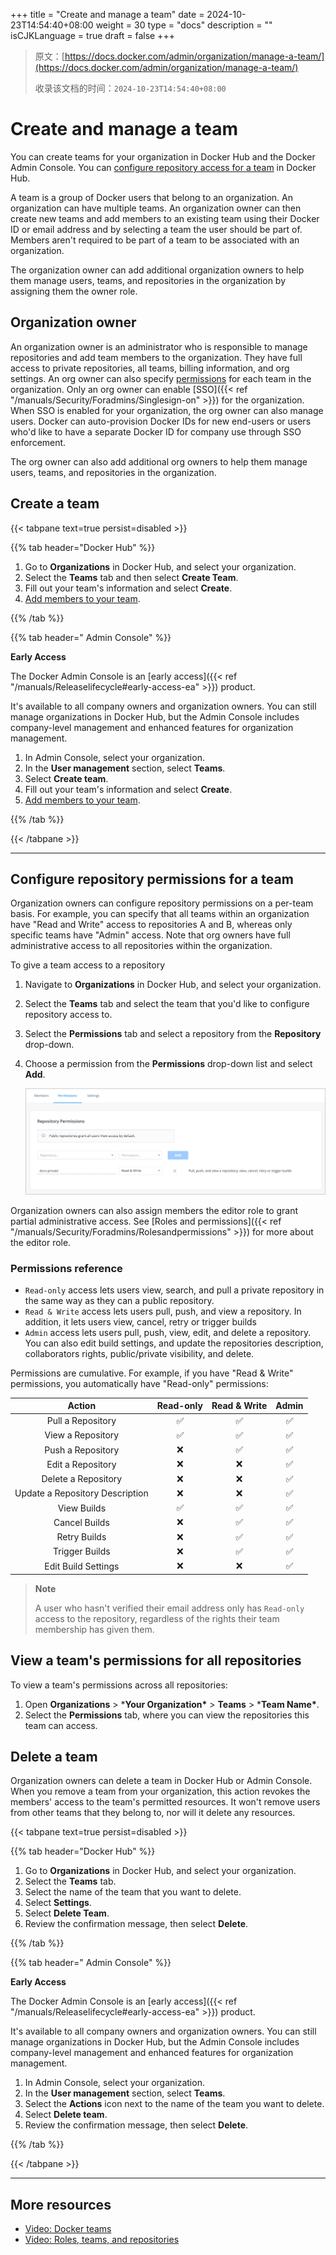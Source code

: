 +++
title = "Create and manage a team"
date = 2024-10-23T14:54:40+08:00
weight = 30
type = "docs"
description = ""
isCJKLanguage = true
draft = false
+++

> 原文：[https://docs.docker.com/admin/organization/manage-a-team/](https://docs.docker.com/admin/organization/manage-a-team/)
>
> 收录该文档的时间：`2024-10-23T14:54:40+08:00`

# Create and manage a team

You can create teams for your organization in Docker Hub and the Docker Admin Console. You can [configure repository access for a team](https://docs.docker.com/admin/organization/manage-a-team/#configure-repository-permissions-for-a-team) in Docker Hub.

A team is a group of Docker users that belong to an organization. An organization can have multiple teams. An organization owner can then create new teams and add members to an existing team using their Docker ID or email address and by selecting a team the user should be part of. Members aren't required to be part of a team to be associated with an organization.

The organization owner can add additional organization owners to help them manage users, teams, and repositories in the organization by assigning them the owner role.

## Organization owner

An organization owner is an administrator who is responsible to manage repositories and add team members to the organization. They have full access to private repositories, all teams, billing information, and org settings. An org owner can also specify [permissions](https://docs.docker.com/admin/organization/manage-a-team/#permissions-reference) for each team in the organization. Only an org owner can enable [SSO]({{< ref "/manuals/Security/Foradmins/Singlesign-on" >}}) for the organization. When SSO is enabled for your organization, the org owner can also manage users. Docker can auto-provision Docker IDs for new end-users or users who'd like to have a separate Docker ID for company use through SSO enforcement.

The org owner can also add additional org owners to help them manage users, teams, and repositories in the organization.

## Create a team

{{< tabpane text=true persist=disabled >}}

{{% tab header="Docker Hub" %}}

1. Go to **Organizations** in Docker Hub, and select your organization.
2. Select the **Teams** tab and then select **Create Team**.
3. Fill out your team's information and select **Create**.
4. [Add members to your team](https://docs.docker.com/admin/organization/members/#add-a-member-to-a-team).

{{% /tab  %}}

{{% tab header=" Admin Console" %}}

**Early Access**

The Docker Admin Console is an [early access]({{< ref "/manuals/Releaselifecycle#early-access-ea" >}}) product.

It's available to all company owners and organization owners. You can still manage organizations in Docker Hub, but the Admin Console includes company-level management and enhanced features for organization management.

1. In Admin Console, select your organization.
2. In the **User management** section, select **Teams**.
3. Select **Create team**.
4. Fill out your team's information and select **Create**.
5. [Add members to your team](https://docs.docker.com/admin/organization/members/#add-a-member-to-a-team).

{{% /tab  %}}

{{< /tabpane >}}



------

## Configure repository permissions for a team

Organization owners can configure repository permissions on a per-team basis. For example, you can specify that all teams within an organization have "Read and Write" access to repositories A and B, whereas only specific teams have "Admin" access. Note that org owners have full administrative access to all repositories within the organization.

To give a team access to a repository

1. Navigate to **Organizations** in Docker Hub, and select your organization.

2. Select the **Teams** tab and select the team that you'd like to configure repository access to.

3. Select the **Permissions** tab and select a repository from the **Repository** drop-down.

4. Choose a permission from the **Permissions** drop-down list and select **Add**.

   ![Team Repo Permissions](Createandmanageateam_img/team-repo-permission.png)

Organization owners can also assign members the editor role to grant partial administrative access. See [Roles and permissions]({{< ref "/manuals/Security/Foradmins/Rolesandpermissions" >}}) for more about the editor role.

### Permissions reference

- `Read-only` access lets users view, search, and pull a private repository in the same way as they can a public repository.
- `Read & Write` access lets users pull, push, and view a repository. In addition, it lets users view, cancel, retry or trigger builds
- `Admin` access lets users pull, push, view, edit, and delete a repository. You can also edit build settings, and update the repositories description, collaborators rights, public/private visibility, and delete.

Permissions are cumulative. For example, if you have "Read & Write" permissions, you automatically have "Read-only" permissions:

|             Action              | Read-only | Read & Write | Admin |
| :-----------------------------: | :-------: | :----------: | :---: |
|        Pull a Repository        |     ✅     |      ✅       |   ✅   |
|        View a Repository        |     ✅     |      ✅       |   ✅   |
|        Push a Repository        |     ❌     |      ✅       |   ✅   |
|        Edit a Repository        |     ❌     |      ❌       |   ✅   |
|       Delete a Repository       |     ❌     |      ❌       |   ✅   |
| Update a Repository Description |     ❌     |      ❌       |   ✅   |
|           View Builds           |     ✅     |      ✅       |   ✅   |
|          Cancel Builds          |     ❌     |      ✅       |   ✅   |
|          Retry Builds           |     ❌     |      ✅       |   ✅   |
|         Trigger Builds          |     ❌     |      ✅       |   ✅   |
|       Edit Build Settings       |     ❌     |      ❌       |   ✅   |

> **Note**
>
> 
>
> A user who hasn't verified their email address only has `Read-only` access to the repository, regardless of the rights their team membership has given them.

## View a team's permissions for all repositories

To view a team's permissions across all repositories:

1. Open **Organizations** > ***Your Organization\*** > **Teams** > ***Team Name\***.
2. Select the **Permissions** tab, where you can view the repositories this team can access.

## Delete a team

Organization owners can delete a team in Docker Hub or Admin Console. When you remove a team from your organization, this action revokes the members' access to the team's permitted resources. It won't remove users from other teams that they belong to, nor will it delete any resources.

{{< tabpane text=true persist=disabled >}}

{{% tab header="Docker Hub" %}}

1. Go to **Organizations** in Docker Hub, and select your organization.
2. Select the **Teams** tab.
3. Select the name of the team that you want to delete.
4. Select **Settings**.
5. Select **Delete Team**.
6. Review the confirmation message, then select **Delete**.

{{% /tab  %}}

{{% tab header=" Admin Console" %}}

**Early Access**

The Docker Admin Console is an [early access]({{< ref "/manuals/Releaselifecycle#early-access-ea" >}}) product.

It's available to all company owners and organization owners. You can still manage organizations in Docker Hub, but the Admin Console includes company-level management and enhanced features for organization management.

1. In Admin Console, select your organization.
2. In the **User management** section, select **Teams**.
3. Select the **Actions** icon next to the name of the team you want to delete.
4. Select **Delete team**.
5. Review the confirmation message, then select **Delete**.

{{% /tab  %}}

{{< /tabpane >}}



------

## More resources

- [Video: Docker teams](https://youtu.be/WKlT1O-4Du8?feature=shared&t=348)
- [Video: Roles, teams, and repositories](https://youtu.be/WKlT1O-4Du8?feature=shared&t=435)
